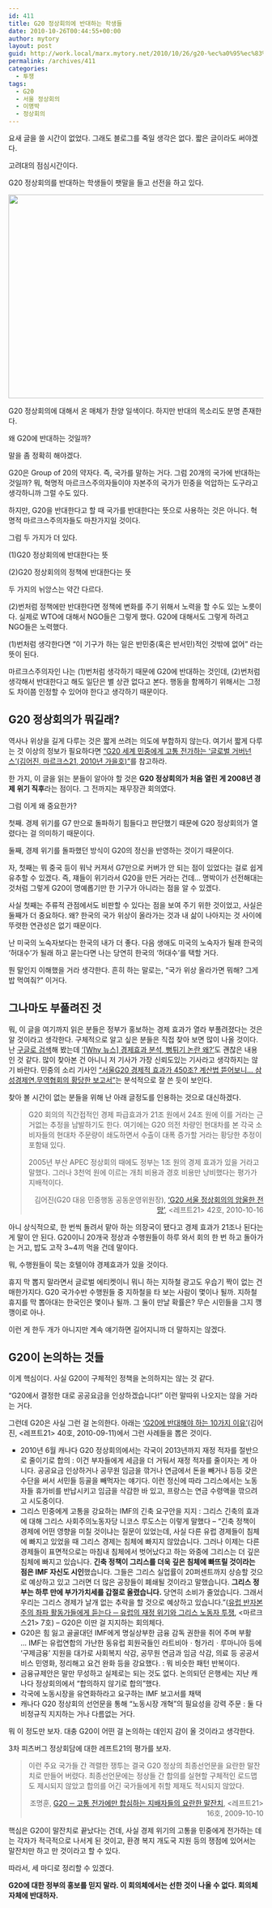 ```yaml
---
id: 411
title: G20 정상회의에 반대하는 학생들
date: 2010-10-26T00:44:55+00:00
author: mytory
layout: post
guid: http://work.local/marx.mytory.net/2010/10/26/g20-%ec%a0%95%ec%83%81%ed%9a%8c%ec%9d%98%ec%97%90-%eb%b0%98%eb%8c%80%ed%95%98%eb%8a%94-%ed%95%99%ec%83%9d%eb%93%a4/
permalink: /archives/411
categories:
  - 투쟁
tags:
  - G20
  - 서울 정상회의
  - 이명박
  - 정상회의
---
```

요새 글을 쓸 시간이 없었다. 그래도 블로그를 죽일 생각은 없다. 짧은 글이라도 써야겠다.

고려대의 점심시간이다.

G20 정상회의를 반대하는 학생들이 팻말을 들고 선전을 하고 있다.

<img src="http://work.local/marx.mytory.net/wp-content/uploads/1/cfile24.uf.156AE8014CC591B675158D.jpg" class="aligncenter" width="540" height="402" alt="" filename="cfile24.uf.156AE8014CC591B675158D.jpg" filemime="" />

G20 정상회의에 대해서 온 매체가 찬양 일색이다. 하지만 반대의 목소리도 분명 존재한다. 

왜 G20에 반대하는 것일까?

말을 좀 정확히 해야겠다.

G20은&nbsp;Group of 20의 약자다. 즉, 국가를 말하는 거다. 그럼 20개의 국가에 반대하는 것일까? 뭐, 혁명적 마르크스주의자들이야 자본주의 국가가 민중을 억압하는 도구라고 생각하니까 그럴 수도 있다.&nbsp;

하지만, G20을 반대한다고 할 때 국가를 반대한다는 뜻으로 사용하는 것은 아니다. 혁명적 마르크스주의자들도 마찬가지일 것이다.

그럼 두 가지가 더 있다.

(1)G20 정상회의에 반대한다는 뜻

(2)G20 정상회의의 정책에 반대한다는 뜻

두 가지의 뉘앙스는 약간 다르다.

(2)번처럼 정책에만 반대한다면 정책에 변화를 주기 위해서 노력을 할 수도 있는 노릇이다. 실제로 WTO에 대해서 NGO들은 그렇게 했다. G20에 대해서도 그렇게 하려고 NGO들은 노력했다.

(1)번처럼 생각한다면 &#8220;이 기구가 하는 일은 반민중(혹은 반서민)적인 것밖에 없어&#8221; 라는 뜻이 된다.

마르크스주의자인 나는 (1)번처럼 생각하기 때문에 G20에 반대하는 것인데, (2)번처럼 생각해서 반대한다고 해도 일단은 별 상관 없다고 본다. 행동을 함께하기 위해서는 그정도 차이쯤 인정할 수 있어야 한다고 생각하기 때문이다.

## G20 정상회의가 뭐길래?

역사나 위상을 길게 다루는 것은 짧게 쓰려는 의도에 부합하지 않는다. 여기서 짧게 다루는 것 이상의 정보가 필요하다면 <a href="http://marx21.or.kr/article/pageView.marx?articleNo=90&pageNo=1" target="_blank" title="[http://marx21.or.kr/article/pageView.marx?articleNo=90&pageNo=1]로 이동합니다.">&#8220;G20 세계 민중에게 고통 전가하는 ‘글로벌 거버넌스’(김어진, 마르크스21, 2010년 가을호)&#8221;</a>를 참고하라. 

한 가지, 이 글을 읽는 분들이 알아야 할 것은 **G20 정상회의가 처음 열린 게 2008년 경제 위기 직후**라는 점이다. 그 전까지는 재무장관 회의였다.

그럼 이게 왜 중요한가?

첫째. 경제 위기를 G7 만으로 돌파하기 힘들다고 판단했기 때문에 G20 정상회의가 열렸다는 걸 의미하기 때문이다.

둘째, 경제 위기를 돌파했던 방식이 G20의 정신을 반영하는 것이기 때문이다.

자, 첫째는 뭐 중국 등이 워낙 커져서 G7만으로 커버가 안 되는 점이 있었다는 걸로 쉽게 유추할 수 있겠다. 즉, 쟤들이 위기라서 G20을 만든 거라는 건데… 명박이가 선전해대는 것처럼 그렇게 G20이 명예롭기만 한 기구가 아니라는 점을 알 수 있겠다.

사실 첫째는 주류적 관점에서도 비판할 수 있다는 점을 보여 주기 위한 것이었고, 사실은 둘째가 더 중요하다. 왜? 한국의 국가 위상이 올라가는 것과 내 삶이 나아지는 것 사이에 뚜렷한 연관성은 없기 때문이다.

난 미국의 노숙자보다는 한국의 내가 더 좋다. 다음 생애도 미국의 노숙자가 될래 한국의 &#8216;허대수&#8217;가 될래 하고 묻는다면 나는 당연히 한국의 &#8216;허대수&#8217;를 택할 거다.&nbsp;

뭔 말인지 이해했을 거라 생각한다. 흔히 하는 말로는, &#8220;국가 위상 올라가면 뭐해? 그게 밥 먹여줘?&#8221; 이거다.

## 그나마도 부풀려진 것

뭐, 이 글을 여기까지 읽은 분들은 정부가 홍보하는 경제 효과가 열라 부풀려졌다는 것은 알 것이라고 생각한다. 구체적으로 알고 싶은 분들은 직접 찾아 보면 많이 나올 것이다. 난 <a href="http://www.google.co.kr/#hl=ko&expIds=26637,26774,26992,27183&xhr=t&q=G20+%EA%B2%BD%EC%A0%9C%ED%9A%A8%EA%B3%BC+%EB%B6%80%ED%92%80%EB%A0%A4&cp=12&pf=p&sclient=psy&newwindow=1&site=&source=hp&aq=f&aqi=&aql=&oq=G20+%EA%B2%BD%EC%A0%9C%ED%9A%A8%EA%B3%BC+%EB%B6%80%ED%92%80%EB%A0%A4&gs_rfai=&pbx=1&fp=b41b30f2bab8bc0" target="_blank" title="[http://www.google.co.kr/#hl=ko&expIds=26637,26774,26992,27183&xhr=t&q=G20+%EA%B2%BD%EC%A0%9C%ED%9A%A8%EA%B3%BC+%EB%B6%80%ED%92%80%EB%A0%A4&cp=12&pf=p&sclient=psy&newwindow=1&site=&source=hp&aq=f&aqi=&aql=&oq=G20+%EA%B2%BD%EC%A0%9C%ED%9A%A8%EA%B3%BC+%EB%B6%80%ED%92%80%EB%A0%A4&gs_rfai=&pbx=1&fp=b41b30f2bab8bc0]로 이동합니다.">구글로 검색</a>해 봤는데 <a href="http://www.cbs.co.kr/nocut/show.asp?idx=1611073" target="_blank" title="[http://www.cbs.co.kr/nocut/show.asp?idx=1611073]로 이동합니다.">&#8216;[Why 뉴스] 경제효과 분석, 뻥튀기 논란 왜?&#8217;</a>도 괜찮은 내용인 것 같다. 많이 찾아본 건 아니니 저 기사가 가장 신뢰도있는 기사라고 생각하지는 않기 바란다. 민중의 소리 기사인 <span id="tx_left_marker"></span><a href="http://www.vop.co.kr/A00000327199.html" target="_blank" title="[http://www.vop.co.kr/A00000327199.html]로 이동합니다.">&#8220;</a><a href="http://www.vop.co.kr/A00000327199.html" target="_blank" title="[http://www.vop.co.kr/A00000327199.html]로 이동합니다.">서울G20 경제적 효과가 450조? 계산법 뜯어보니&#8230;&nbsp;</a><a href="http://www.vop.co.kr/A00000327199.html" target="_blank" title="[http://www.vop.co.kr/A00000327199.html]로 이동합니다.">삼성경제연.무역협회의 황당한 보고서&#8221;</a><span id="tx_right_marker"></span>는 분석적으로 잘 쓴 듯이 보인다.

찾아 볼 시간이 없는 분들을 위해 난 아래 글정도를 인용하는 것으로 대신하겠다.

> G20 회의의 직간접적인 경제 파급효과가 21조 원에서 24조 원에 이를 거라는 근거없는 추정을 남발하기도 한다. 여기에는 G20 의전 차량인 현대차를 본 각국 소비자들의 현대차 주문량이 쇄도하면서 수출이 대폭 증가할 거라는 황당한 추정이 포함돼 있다. 
> 
> 2005년 부산 APEC 정상회의 때에도 정부는 1조 원의 경제 효과가 있을 거라고 말했다. 그러나 3천억 원에 이르는 개최 비용과 경호 비용만 낭비했다는 평가가 지배적이다. 
> 
> <p style="text-align: right; ">
>   김어진(G20 대응 민중행동 공동운영위원장), <a href="http://wspaper.org/article/8722" target="_blank" title="[http://wspaper.org/article/8722]로 이동합니다.">&#8216;G20 서울 정상회의의 암울한 전망&#8217;</a>,&nbsp;&lt;레프트21&gt; 42호,&nbsp;2010-10-16
> </p>

아니 상식적으로, 한 번씩 돌려서 맡아 하는 의장국이 됐다고 경제 효과가 21조나 된다는 게 말이 안 된다. G20이니 20개국 정상과 수행원들이 하루 와서 회의 한 번 하고 돌아가는 거고, 밥도 고작 3~4끼 먹을 건데 말이다. 

뭐, 수행원들이 묵는 호텔이야 경제효과가 있을 것이다.

휴지 막 뽑지 말라면서 글로벌 에티켓이니 뭐니 하는 지하철 광고도 우습기 짝이 없는 건 매한가지다. G20 국가수반 수행원들 중 지하철을 타 보는 사람이 몇이나 될까. 지하철 휴지를 막 뽑아대는 한국인은 몇이나 될까. 그 둘이 만날 확률은? 무슨 시민들을 그지 깽깽이로 아나.&nbsp;

이런 게 한두 개가 아니지만 계속 얘기하면 길어지니까 더 말하지는 않겠다.

## G20이 논의하는 것들

이게 핵심이다. 사실 G20이 구체적인 정책을 논의하지는 않는 것 같다.&nbsp;

&#8220;G20에서 결정한 대로 공공요금을 인상하겠습니다!&#8221; 이런 말따위 나오지는 않을 거라는 거다. 

그런데 G20은 사실 그런 걸 논의한다. 아래는 <a href="http://wspaper.org/article/8553" target="_blank" title="[http://wspaper.org/article/8553]로 이동합니다.">&#8216;G20에 반대해야 하는 10가지 이유&#8217;</a>(김어진, &lt;레프트21&gt; 40호,&nbsp;2010-09-11)에서 그런 사례들을 뽑은 것이다.

<ul style="list-style-type: square; ">
  <li>
    2010년 6월 캐나다 G20 정상회의에서는 각국이 2013년까지 재정 적자를 절반으로 줄이기로 합의 : 이건 부자들에게 세금을 더 거둬서 재정 적자를 줄이자는 게 아니다. 공공요금 인상하거나 공무원 임금을 깎거나 연금에서 돈을 빼거나 등등 갖은 수단을 써서 서민들 등골을 빼먹자는 얘기다. 이런 정신에 따라 그리스에서는 노동자들 휴가비를 반납시키고 임금을 삭감한 바 있고, 프랑스는 연금 수령액을 깎으려고 시도중이다.
  </li>
  <li>
    그리스 민중에게 고통을 강요하는 IMF의 긴축 요구안을 지지 : 그리스 긴축의 효과에 대해 그리스 사회주의노동자당 니코스 루도스는 이렇게 말했다 &#8211; &#8220;긴축 정책이 경제에 어떤 영향을 미칠 것이냐는 질문이 있었는데, 사실 다른 유럽 경제들이 침체에 빠지고 있었을 때 그리스 경제는 침체에 빠지지 않았습니다. 그러나 이제는 다른 경제들이 표면적으로는 마침내 침체에서 벗어났다고 하는 와중에 그리스는 더 깊은 침체에 빠지고 있습니다. <b>긴축 정책이 그리스를 더욱 깊은 침체에 빠뜨릴 것이라는 점은 IMF 자신도 시인</b>했습니다. 그들은 그리스 실업률이 20퍼센트까지 상승할 것으로 예상하고 있고 그러면 더 많은 공장들이 폐쇄될 것이라고 말했습니다. <b>그리스 정부는 하루 만에 부가가치세를 갑절로 올렸습니다.</b> 당연히 소비가 줄었습니다. 그래서 우리는 그리스 경제가 날개 없는 추락을 할 것으로 예상하고 있습니다.&#8221;(<a href="http://marx21.or.kr/article/pageView.marx?articleNo=88&pageNo=6" target="_blank" title="[http://marx21.or.kr/article/pageView.marx?articleNo=88&pageNo=6]로 이동합니다.">유럽 반자본주의 좌파 활동가들에게 듣는다 ─ 유럽의 재정 위기와 그리스 노동자 투쟁</a>, &lt;마르크스21&gt; 7호) &#8211; G20은 이딴 걸 지지하는 회의체다.
  </li>
  <li>
    G20은 힘 잃고 골골대던 IMF에게 명실상부한 금융 감독 권한을 쥐어 주며 부활 …&nbsp;IMF는 유럽연합의 가난한 동유럽 회원국들인 라트비아ㆍ헝가리ㆍ루마니아 등에 ‘구제금융’ 지원을 대가로 사회복지 삭감, 공무원 연금과 임금 삭감, 의료 등 공공서비스 민영화, 정리해고 요건 완화 등을 강요했다. : 뭐 비슷한 패턴 반복이다.
  </li>
  <li>
    금융규제안은 말만 무성하고 실제로는 되는 것도 없다. 논의되던 은행세는 지난 캐나다 정상회의에서 &#8220;합의하지 않기로 합의&#8221;했다.
  </li>
  <li>
    각국에 노동시장을 유연화하라고 요구하는 IMF 보고서를 채택
  </li>
  <li>
    캐나다 G20 정상회의 선언문을 통해 “노동시장 개혁”의 필요성을 강력 주문 : 둘 다 비정규직 지지하는 거나 다름없는 거다.
  </li>
</ul>

뭐 이 정도만 보자. 대충 G20이 어떤 걸 논의하는 데인지 감이 올 것이라고 생각한다.

3차 피츠버그 정상회담에 대한 레프트21의 평가를 보자.

> 이런 주요 국가들 간 격렬한 쟁투는 결국 G20 정상의 최종선언문을 요란한 말잔치로 만들어 버렸다. 최종선언문에는 정상들 간 합의를 실현할 구체적인 로드맵도 제시되지 않았고 합의를 어긴 국가들에게 취할 제재도 적시되지 않았다. 
> 
> <p style="text-align: right; ">
>   조명훈, <a href="http://wspaper.org/article/7049" target="_blank" title="[http://wspaper.org/article/7049]로 이동합니다.">G20 ─ 고통 전가에만 합심하는 지배자들의 요란한 말잔치</a>,&nbsp;&lt;레프트21&gt; 16호,&nbsp;2009-10-10
> </p>

핵심은 G20이 말잔치로 끝났다는 건데, 사실 경제 위기의 고통을 민중에게 전가하는 데는 각자가 적극적으로 나서게 된 것이고, 환경 복지 개도국 지원 등의 쟁점에 있어서는 말잔치만 하고 만 것이라고 할 수 있다.

따라서, 세 마디로 정리할 수 있겠다.

**G20에 대한 정부의 홍보를 믿지 말라. 이 회의체에서는 선한 것이 나올 수 없다. 회의체 자체에 반대하자.**